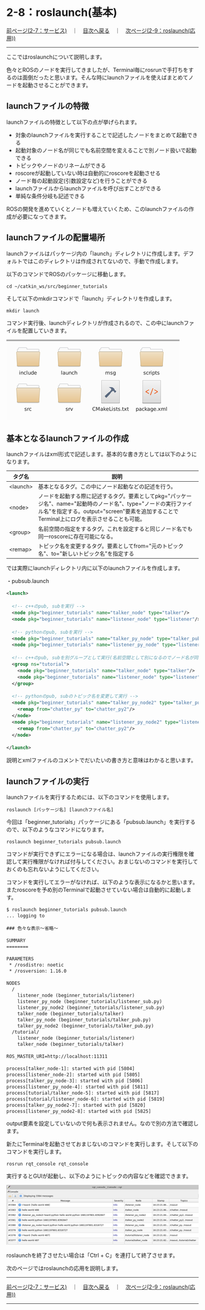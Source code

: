 # 2-8：roslaunch(基本)

[前ページ(2-7：サービス)](./2-07.md)　｜　[目次へ戻る](../index.md)　｜　[次ページ(2-9：roslaunch(応用))](./2-09.md)
- - -
ここではroslaunchについて説明します。

色々とROSのノードを実行してきましたが、Terminal毎にrosrunで手打ちをするのは面倒だったと思います。そんな時にlaunchファイルを使えばまとめてノードを起動させることができます。

## launchファイルの特徴
launchファイルの特徴として以下の点が挙げられます。
- 対象のlaunchファイルを実行することで記述したノードをまとめて起動できる
- 起動対象のノード名が同じでも名前空間を変えることで別ノード扱いで起動できる
- トピックやノードのリネームができる
- roscoreが起動していない時は自動的にroscoreを起動させる
- ノード毎の起動設定(引数設定など)を行うことができる
- launchファイルからlaunchファイルを呼び出すことができる
- 単純な条件分岐も記述できる

ROSの開発を進めていくとノードも増えていくため、このlaunchファイルの作成が必要になってきます。

## launchファイルの配置場所
launchファイルはパッケージ内の「launch」ディレクトリに作成します。デフォルトではこのディレクトリは作成されてないので、手動で作成します。

以下のコマンドでROSのパッケージに移動します。
~~~shell
cd ~/catkin_ws/src/beginner_tutorials
~~~
そして以下のmkdirコマンドで「launch」ディレクトリを作成します。
~~~shell
mkdir launch
~~~
コマンド実行後、launchディレクトリが作成されるので、この中にlaunchファイルを配置していきます。

<img src="./img/2-08-001.png">

## 基本となるlaunchファイルの作成
launchファイルはxml形式で記述します。基本的な書き方としては以下のようになります。

|タグ名|説明|
|---|---|
|\<launch\>|基本となるタグ。この中にノード起動などの記述を行う。|
|\<node\>|ノードを起動する際に記述するタグ。要素としてpkg="パッケージ名"、name="起動時のノード名"、type="ノードの実行ファイル名"を指定する。output="screen"要素を追加することでTerminal上にログを表示させることも可能。|
|\<group\>|名前空間の指定をするタグ。これを設定すると同じノード名でも同一roscoreに存在可能になる。|
|\<remap\>|トピック名を変更するタグ。要素としてfrom="元のトピック名"、to="新しいトピック名"を指定する|

では実際にlaunchディレクトリ内に以下のlaunchファイルを作成します。

・pubsub.launch
~~~xml
<launch>

  <!-- c++のpub, subを実行 -->
  <node pkg="beginner_tutorials" name="talker_node" type="talker"/>
  <node pkg="beginner_tutorials" name="listener_node" type="listener"/>

  <!-- pythonのpub, subを実行 -->
  <node pkg="beginner_tutorials" name="talker_py_node" type="talker_pub.py"/>
  <node pkg="beginner_tutorials" name="listener_py_node" type="listener_sub.py"/>

  <!-- c++のpub, subを別グループとして実行(名前空間として別になるのでノード名が同じでも共存可能) -->
  <group ns="tutorial">
    <node pkg="beginner_tutorials" name="talker_node" type="talker"/>
    <node pkg="beginner_tutorials" name="listener_node" type="listener"/>
  </group>

  <!-- pythonのpub, subのトピック名を変更して実行 -->
  <node pkg="beginner_tutorials" name="talker_py_node2" type="talker_pub.py">
    <remap from="chatter_py" to="chatter_py2"/>
  </node>
  <node pkg="beginner_tutorials" name="listener_py_node2" type="listener_sub.py">
    <remap from="chatter_py" to="chatter_py2"/>
  </node>

</launch>
~~~
説明とxmlファイルのコメントでだいたいの書き方と意味はわかると思います。

## launchファイルの実行
launchファイルを実行するためには、以下のコマンドを使用します。
~~~shell
roslaunch [パッケージ名] [launchファイル名]
~~~
今回は「beginner_tutorials」パッケージにある「pubsub.launch」を実行するので、以下のようなコマンドになります。
~~~shell
roslaunch beginner_tutorials pubsub.launch
~~~
コマンドが実行できずにエラーになる場合は、launchファイルの実行権限を確認して実行権限がなければ付与してください。おまじないのコマンドを実行しておくのも忘れないようにしてください。

コマンドを実行してエラーがなければ、以下のような表示になるかと思います。またroscoreを予め別のTerminalで起動させていない場合は自動的に起動します。
~~~shell
$ roslaunch beginner_tutorials pubsub.launch
... logging to

### 色々な表示～省略～

SUMMARY
========

PARAMETERS
 * /rosdistro: noetic
 * /rosversion: 1.16.0

NODES
  /
    listener_node (beginner_tutorials/listener)
    listener_py_node (beginner_tutorials/listener_sub.py)
    listener_py_node2 (beginner_tutorials/listener_sub.py)
    talker_node (beginner_tutorials/talker)
    talker_py_node (beginner_tutorials/talker_pub.py)
    talker_py_node2 (beginner_tutorials/talker_pub.py)
  /tutorial/
    listener_node (beginner_tutorials/listener)
    talker_node (beginner_tutorials/talker)

ROS_MASTER_URI=http://localhost:11311

process[talker_node-1]: started with pid [5804]
process[listener_node-2]: started with pid [5805]
process[talker_py_node-3]: started with pid [5806]
process[listener_py_node-4]: started with pid [5811]
process[tutorial/talker_node-5]: started with pid [5817]
process[tutorial/listener_node-6]: started with pid [5819]
process[talker_py_node2-7]: started with pid [5820]
process[listener_py_node2-8]: started with pid [5825]
~~~

output要素を設定していないので何も表示されません。なので別の方法で確認します。

新たにTerminalを起動させておまじないのコマンドを実行します。そして以下のコマンドを実行します。
~~~shell
rosrun rqt_console rqt_console
~~~
実行するとGUIが起動し、以下のようにトピックの内容などを確認できます。

<img src="./img/2-08-002.png">

roslaunchを終了させたい場合は「Ctrl + C」を連打して終了させます。

次のページではroslaunchの応用を説明します。
- - -
[前ページ(2-7：サービス)](./2-07.md)　｜　[目次へ戻る](../index.md)　｜　[次ページ(2-9：roslaunch(応用))](./2-09.md)
- - -